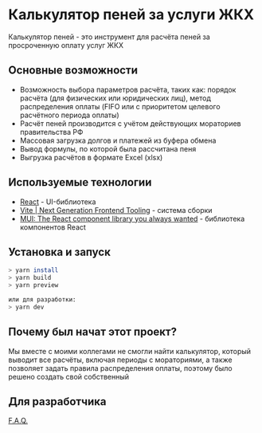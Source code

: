 # Калькулятор пеней за услуги ЖКХ

Калькулятор пеней - это инструмент для расчёта пеней за просроченную оплату услуг ЖКХ

## Основные возможности

- Возможность выбора параметров расчёта, таких как: порядок расчёта (для физических или юридических лиц), метод распределения оплаты (FIFO или с приоритетом целевого расчётного периода оплаты)
- Расчёт пеней производится с учётом действующих мораториев правительства РФ
- Массовая загрузка долгов и платежей из буфера обмена
- Вывод формулы, по которой была рассчитана пеня
- Выгрузка расчётов в формате Excel (xlsx)

## Используемые технологии

- [React](https://react.dev/) - UI-библиотека
- [Vite | Next Generation Frontend Tooling](https://vitejs.dev/) - система сборки
- [MUI: The React component library you always wanted](https://mui.com/) - библиотека компонентов React

## Установка и запуск

```bash
> yarn install
> yarn build
> yarn preview

или для разработки:
> yarn dev
```

## Почему был начат этот проект?

Мы вместе с моими коллегами не смогли найти калькулятор, который выводит все расчёты, включая периоды с мораториями, а также позволяет задать правила распределения оплаты, поэтому было решено создать свой собственный

## Для разработчика

[F.A.Q.](./Readme.dev.md)
